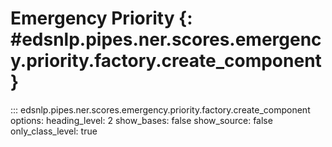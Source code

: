 # Emergency Priority {: #edsnlp.pipes.ner.scores.emergency.priority.factory.create_component }

::: edsnlp.pipes.ner.scores.emergency.priority.factory.create_component
    options:
        heading_level: 2
        show_bases: false
        show_source: false
        only_class_level: true
